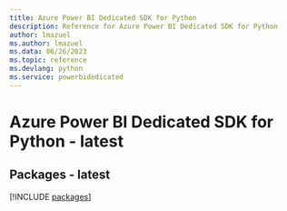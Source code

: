 ```yaml
---
title: Azure Power BI Dedicated SDK for Python
description: Reference for Azure Power BI Dedicated SDK for Python
author: lmazuel
ms.author: lmazuel
ms.data: 06/26/2023
ms.topic: reference
ms.devlang: python
ms.service: powerbidedicated
---
```

# Azure Power BI Dedicated SDK for Python - latest
## Packages - latest
[!INCLUDE [packages](power-bi-dedicated-index.md)]